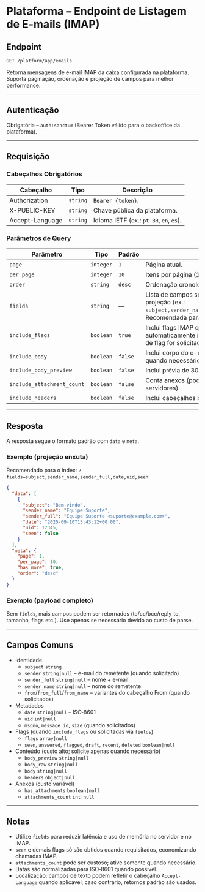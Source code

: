 # Plataforma – Endpoint de Listagem de E-mails (IMAP)

## Endpoint

`GET /platform/app/emails`

Retorna mensagens de e-mail IMAP da caixa configurada na plataforma. Suporta paginação, ordenação e projeção de campos para melhor performance.

---

## Autenticação

Obrigatória – `auth:sanctum` (Bearer Token válido para o backoffice da plataforma).

---

## Requisição

### Cabeçalhos Obrigatórios

| Cabeçalho         | Tipo     | Descrição |
| ----------------- | -------- | --------- |
| Authorization     | `string` | `Bearer {token}`. |
| X-PUBLIC-KEY      | `string` | Chave pública da plataforma. |
| Accept-Language   | `string` | Idioma IETF (ex.: `pt-BR`, `en`, `es`). |

### Parâmetros de Query

| Parâmetro                    | Tipo       | Padrão | Descrição |
| ---------------------------- | ---------- | ------ | --------- |
| `page`                       | `integer`  | `1`    | Página atual. |
| `per_page`                   | `integer`  | `10`   | Itens por página (1–100). |
| `order`                      | `string`   | `desc` | Ordenação cronológica: `asc` ou `desc`. |
| `fields`                     | `string`   | —      | Lista de campos separados por vírgula para projeção (ex.: `subject,sender_name,sender_full,date,uid,seen`). Recomendada para performance. |
| `include_flags`              | `boolean`  | `true` | Inclui flags IMAP quando necessário. É automaticamente inferido quando algum campo de flag for solicitado via `fields` (ex.: `seen`). |
| `include_body`               | `boolean`  | `false`| Inclui corpo do e-mail (custo alto; use apenas quando necessário). |
| `include_body_preview`       | `boolean`  | `false`| Inclui prévia de 300 chars (texto simples). |
| `include_attachment_count`   | `boolean`  | `false`| Conta anexos (pode ser caro em alguns servidores). |
| `include_headers`            | `boolean`  | `false`| Inclui cabeçalhos brutos (custo extra). |

---

## Resposta

A resposta segue o formato padrão com `data` e `meta`.

### Exemplo (projeção enxuta)

Recomendado para o index: `?fields=subject,sender_name,sender_full,date,uid,seen`.

```json
{
  "data": [
    {
      "subject": "Bem-vindo",
      "sender_name": "Equipe Suporte",
      "sender_full": "Equipe Suporte <suporte@example.com>",
      "date": "2025-09-10T15:43:12+00:00",
      "uid": 12345,
      "seen": false
    }
  ],
  "meta": {
    "page": 1,
    "per_page": 10,
    "has_more": true,
    "order": "desc"
  }
}
```

### Exemplo (payload completo)

Sem `fields`, mais campos podem ser retornados (to/cc/bcc/reply_to, tamanho, flags etc.). Use apenas se necessário devido ao custo de parse.

---

## Campos Comuns

- Identidade
  - `subject` `string`
  - `sender` `string|null` – e-mail do remetente (quando solicitado)
  - `sender_full` `string|null` – nome + e-mail
  - `sender_name` `string|null` – nome do remetente
  - `from`/`from_full`/`from_name` – variantes do cabeçalho From (quando solicitados)
- Metadados
  - `date` `string|null` – ISO‑8601
  - `uid` `int|null`
  - `msgno`, `message_id`, `size` (quando solicitados)
- Flags (quando `include_flags` ou solicitadas via `fields`)
  - `flags` `array|null`
  - `seen`, `answered`, `flagged`, `draft`, `recent`, `deleted` `boolean|null`
- Conteúdo (custo alto; solicite apenas quando necessário)
  - `body_preview` `string|null`
  - `body_raw` `string|null`
  - `body` `string|null`
  - `headers` `object|null`
- Anexos (custo variável)
  - `has_attachments` `boolean|null`
  - `attachments_count` `int|null`

---

## Notas

- Utilize `fields` para reduzir latência e uso de memória no servidor e no IMAP.
- `seen` e demais flags só são obtidos quando requisitados, economizando chamadas IMAP.
- `attachments_count` pode ser custoso; ative somente quando necessário.
- Datas são normalizadas para ISO‑8601 quando possível.
- Localização: campos de texto podem refletir o cabeçalho `Accept-Language` quando aplicável; caso contrário, retornos padrão são usados.
